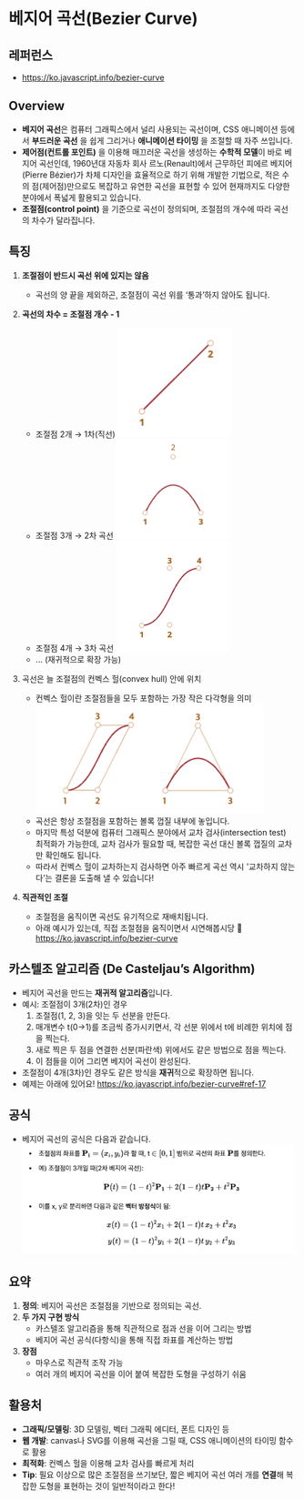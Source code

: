 # 베지어 곡선(Bezier Curve)

## 레퍼런스

- https://ko.javascript.info/bezier-curve

## Overview

- **베지어 곡선**은 컴퓨터 그래픽스에서 널리 사용되는 곡선이며, CSS 애니메이션 등에서 **부드러운 곡선** 을 쉽게 그리거나 **애니메이션 타이밍** 을 조절할 때 자주 쓰입니다.
- **제어점(컨트롤 포인트)** 을 이용해 매끄러운 곡선을 생성하는 **수학적 모델**이 바로 베지어 곡선인데, 1960년대 자동차 회사 르노(Renault)에서 근무하던 피에르 베지어(Pierre Bézier)가 차체 디자인을 효율적으로 하기 위해 개발한 기법으로, 적은 수의 점(제어점)만으로도 복잡하고 유연한 곡선을 표현할 수 있어 현재까지도 다양한 분야에서 폭넓게 활용되고 있습니다.
- **조절점(control point)** 을 기준으로 곡선이 정의되며, 조절점의 개수에 따라 곡선의 차수가 달라집니다.

## 특징

1. **조절점이 반드시 곡선 위에 있지는 않음**
   - 곡선의 양 끝을 제외하곤, 조절점이 곡선 위를 ‘통과’하지 않아도 됩니다.
2. **곡선의 차수 = 조절점 개수 - 1**
   - 조절점 2개 → 1차(직선)
     <img src="./assets/조절점2개.png" alt="1차 베지어 곡선" width="200" />
   - 조절점 3개 → 2차 곡선
     <img src="./assets/조절점3개.png" alt="2차 베지어 곡선" width="200" />
   - 조절점 4개 → 3차 곡선
     <img src="./assets/조절점4개.png" alt="3차 베지어 곡선" width="200" />
   - ... (재귀적으로 확장 가능)
3. 곡선은 늘 조절점의 컨벡스 헐(convex hull) 안에 위치

   - 컨벡스 헐이란 조절점들을 모두 포함하는 가장 작은 다각형을 의미
     <img src="./assets/컨벡스헐.png" alt="컨벡스 헐" width="400" />
   - 곡선은 항상 조절점을 포함하는 볼록 껍질 내부에 놓입니다.
   - 마지막 특성 덕분에 컴퓨터 그래픽스 분야에서 교차 검사(intersection test) 최적화가 가능한데, 교차 검사가 필요할 때, 복잡한 곡선 대신 볼록 껍질의 교차만 확인해도 됩니다.
   - 따라서 컨벡스 헐이 교차하는지 검사하면 아주 빠르게 곡선 역시 '교차하지 않는다’는 결론을 도출해 낼 수 있습니다!

4. **직관적인 조절**
   - 조절점을 움직이면 곡선도 유기적으로 재배치됩니다.
   - 아래 예시가 있는데, 직접 조절점을 움직이면서 시연해봅시당 🙂
     https://ko.javascript.info/bezier-curve

## 카스텔조 알고리즘 (De Casteljau’s Algorithm)

- 베지어 곡선을 만드는 **재귀적 알고리즘**입니다.
- 예시: 조절점이 3개(2차)인 경우
  1. 조절점(1, 2, 3)을 잇는 두 선분을 만든다.
  2. 매개변수 t(0→1)를 조금씩 증가시키면서, 각 선분 위에서 t에 비례한 위치에 점을 찍는다.
  3. 새로 찍은 두 점을 연결한 선분(파란색) 위에서도 같은 방법으로 점을 찍는다.
  4. 이 점들을 이어 그리면 베지어 곡선이 완성된다.
- 조절점이 4개(3차)인 경우도 같은 방식을 **재귀**적으로 확장하면 됩니다.
- 예제는 아래에 있어요!
  https://ko.javascript.info/bezier-curve#ref-17

## 공식

- 베지어 곡선의 공식은 다음과 같습니다.
  <img src="./assets/베지어공식.png" alt="베지어 곡선 공식" width="600" />

## 요약

1. **정의**: 베지어 곡선은 조절점을 기반으로 정의되는 곡선.
2. **두 가지 구현 방식**
   - 카스텔조 알고리즘을 통해 직관적으로 점과 선을 이어 그리는 방법
   - 베지어 곡선 공식(다항식)을 통해 직접 좌표를 계산하는 방법
3. **장점**
   - 마우스로 직관적 조작 가능
   - 여러 개의 베지어 곡선을 이어 붙여 복잡한 도형을 구성하기 쉬움

## 활용처

- **그래픽/모델링**: 3D 모델링, 벡터 그래픽 에디터, 폰트 디자인 등
- **웹 개발**: canvas나 SVG를 이용해 곡선을 그릴 때, CSS 애니메이션의 타이밍 함수로 활용
- **최적화**: 컨벡스 헐을 이용해 교차 검사를 빠르게 처리
- **Tip**: 필요 이상으로 많은 조절점을 쓰기보단, 짧은 베지어 곡선 여러 개를 **연결**해 복잡한 도형을 표현하는 것이 일반적이라고 한다!
